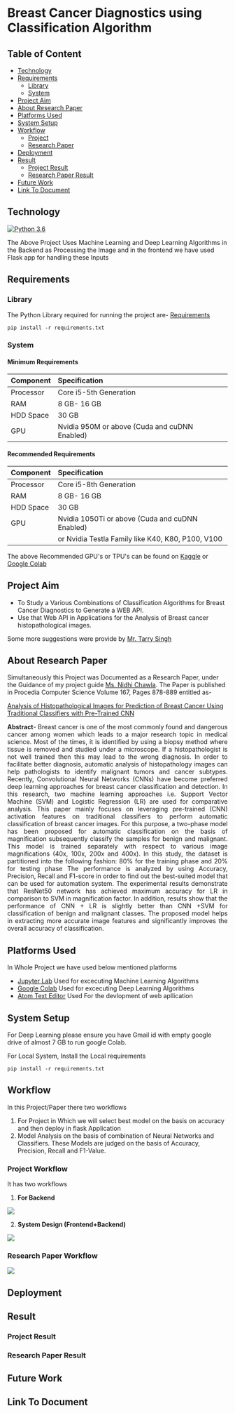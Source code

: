# Breast Cancer Diagnostics using Classification Algorithm

## Table of Content
* [Technology](#Technology)
* [Requirements](#Requirements)
  * [Library](#Requirements)
  * [System](#System)
* [Project Aim](#Project-Aim)
* [About Research Paper](#About-Research-Paper)
* [Platforms Used](#Platforms-Used)
* [System Setup](#System-Setup)
* [Workflow](#Workflow)
  * [Project](#Project-Workflow)
  * [Research Paper](#Research-Paper-Workflow)
* [Deployment](#Deployment)
* [Result](#Result)
  * [Project Result](#Project-Result)
  * [Research Paper Result](#Research-Paper-Result)
* [Future Work](#Future-Work)
* [Link To Document](#Document)

## Technology
[![Python 3.6](https://img.shields.io/badge/python-3.6-blue.svg)](https://www.python.org/downloads/release/python-360/)

The Above Project Uses Machine Learning and Deep Learning Algorithms in the Backend as Processing the Image and
in the frontend we have used Flask app for handling these Inputs

## Requirements
### Library
The Python Library required for running the project are- [Requirements](https://github.com/karangupta26/Breast-Cancer-Diagnostics-using-Classification-Algorithm/blob/master/Backend/Library%20Needed/requirements.txt)

    pip install -r requirements.txt

### System
#### Minimum Requirements

| Component       | Specification                                 |
| :-------------  | :-------------------------------------------  |
| Processor       | Core i5-5th Generation                        |
| RAM             | 8 GB- 16 GB                                   |
| HDD Space       | 30 GB                                         |
| GPU             | Nvidia 950M or above (Cuda and cuDNN Enabled) |        

#### Recommended Requirements

| Component       | Specification                                            |
| :-------------  | :------------------------------------------------------  |
| Processor       | Core i5-8th Generation                                   |
| RAM             | 8 GB- 16 GB                                              |
| HDD Space       | 30 GB                                                    |
| GPU             | Nvidia 1050Ti or above (Cuda and cuDNN Enabled)          |
|                 | or Nvidia Testla Family like K40, K80, P100, V100        |

The above Recommended GPU's or TPU's can be found on [Kaggle](https://www.kaggle.com/) or
[Google Colab](https://colab.research.google.com/)

## Project Aim
* To Study a Various Combinations of Classification Algorithms for Breast Cancer Diagnostics to Generate a WEB API.
* Use that Web API in Applications for the Analysis of Breast cancer histopathological images.

Some more suggestions were provide by [Mr. Tarry Singh](https://www.linkedin.com/in/tarrysingh/)

## About Research Paper
Simultaneously this Project was Documented as a Research Paper, under the Guidance of my project guide
[Ms. Nidhi Chawla](https://www.linkedin.com/in/nidhi-chawla-044a999b/). The Paper is published
in Procedia Computer Science Volume 167, Pages 878-889 entitled as-

[Analysis of Histopathological Images for Prediction of Breast Cancer Using Traditional Classifiers with Pre-Trained CNN](https://doi.org/10.1016/j.procs.2020.03.427)

<p style="text-align:justify;"><b>Abstract</b>- Breast cancer is one of the most commonly found and dangerous cancer among women which leads to a major research topic in medical science. Most of the times, it is identified by using a biopsy method where tissue is removed and studied under a microscope. If a histopathologist is not well trained then this may lead to the wrong diagnosis. In order to facilitate better diagnosis, automatic analysis of histopathology images can help pathologists to identify malignant tumors and cancer subtypes. Recently, Convolutional Neural Networks (CNNs) have become preferred deep learning approaches for breast cancer classification and detection. In this research, two machine learning approaches i.e. Support Vector Machine (SVM) and Logistic Regression (LR) are used for comparative analysis. This paper mainly focuses on leveraging pre-trained (CNN) activation features on traditional classifiers to perform automatic classification of breast cancer images. For this purpose, a two-phase model has been proposed for automatic classification on the basis of magnification subsequently classify the samples for benign and malignant. This model is trained separately with respect to various image magnifications (40x, 100x, 200x and 400x). In this study, the dataset is partitioned into the following fashion: 80% for the training phase and 20% for testing phase The performance is analyzed by using Accuracy, Precision, Recall and F1-score in order to find out the best-suited model that can be used for automation system. The experimental results demonstrate that ResNet50 network has achieved maximum accuracy for LR in comparison to SVM in magnification factor. In addition, results show that the performance of CNN + LR is slightly better than CNN +SVM for classification of benign and malignant classes. The proposed model helps in extracting more accurate image features and significantly improves the overall accuracy of classification.


## Platforms Used

In Whole Project we have used below mentioned platforms
* [Jupyter Lab](https://jupyter.org/)
  Used for excecuting Machine Learning Algorithms
* [Google Colab](https://colab.research.google.com/)
  Used for excecuting Deep Learning Algorithms
* [Atom Text Editor](https://atom.io/)
  Used For the devlopment of web apllication


## System Setup

For Deep Learning please ensure you have Gmail id with empty google drive of almost 7 GB to run google Colab.

For Local System, Install the Local requirements

    pip install -r requirements.txt

## Workflow

In this Project/Paper there two workflows
1. For Project in Which we will select best model on the basis on accuracy and then deploy in flask Application
2. Model Analysis on the basis of combination of Neural Networks and Classifiers. These Models are judged on the basis of Accuracy, Precision, Recall and F1-Value.

### Project Workflow

It has two workflows

1. **For Backend**
<img src="Documents/Images/Module-1.jpg">

2. **System Design (Frontend+Backend)**

<img src="Documents/Images/System-Design.jpg">

### Research Paper Workflow

<img src="Documents/Images/Paper-Work-Flow.jpg">

## Deployment

## Result
### Project Result
### Research Paper Result

## Future Work

## Link To Document
